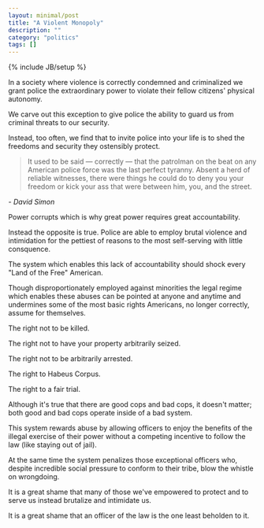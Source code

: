 ```yaml
---
layout: minimal/post
title: "A Violent Monopoly"
description: ""
category: "politics"
tags: []
---
```

{% include JB/setup %}

In a society where violence is correctly condemned and criminalized we grant police the extraordinary power to violate their fellow citizens' physical autonomy.

We carve out this exception to give police the ability to guard us from criminal threats to our security.

Instead, too often, we find that to invite police into your life is to shed the freedoms and security they ostensibly protect.

> It used to be said — correctly — that the patrolman on the beat on any American police force was the last perfect tyranny. Absent a herd of reliable witnesses, there were things he could do to deny you your freedom or kick your ass that were between him, you, and the street.

*- David Simon*

Power corrupts which is why great power requires great accountability.

Instead the opposite is true.
Police are able to employ brutal violence and intimidation for the pettiest of reasons to the most self-serving with little consquence.

The system which enables this lack of accountability should shock every "Land of the Free" American.

Though disproportionately employed against minorities the legal regime which enables these abuses can be pointed at anyone and anytime and undermines some of the most basic rights Americans, no longer correctly, assume for themselves.

The right not to be killed.

The right not to have your property arbitrarily seized.

The right not to be arbitrarily arrested.

The right to Habeus Corpus.

The right to a fair trial.

Although it's true that there are good cops and bad cops, it doesn't matter; both good and bad cops operate inside of a bad system.

This system rewards abuse by allowing officers to enjoy the benefits of the illegal exercise of their power without a competing incentive to follow the law (like staying out of jail).

At the same time the system penalizes those exceptional officers who, despite incredible social pressure to conform to their tribe, blow the whistle on wrongdoing.

It is a great shame that many of those we've empowered to protect and to serve us instead brutalize and intimidate us.

It is a great shame that an officer of the law is the one least beholden to it.
